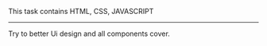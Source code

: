 This task contains
HTML, CSS, JAVASCRIPT

-----------------------------------------

Try to better Ui design and all components cover.
